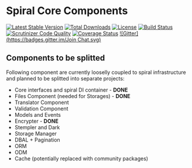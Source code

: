Spiral Core Components
================================

[![Latest Stable Version](https://poser.pugx.org/spiral/components/v/stable)](https://packagist.org/packages/spiral/components) [![Total Downloads](https://poser.pugx.org/spiral/components/downloads)](https://packagist.org/packages/spiral/components) [![License](https://poser.pugx.org/spiral/components/license)](https://packagist.org/packages/spiral/components)
[![Build Status](https://travis-ci.org/spiral/components.svg?branch=master)](https://travis-ci.org/spiral/components)
[![Scrutinizer Code Quality](https://scrutinizer-ci.com/g/spiral/components/badges/quality-score.png)](https://scrutinizer-ci.com/g/spiral/components/?branch=master)
[![Coverage Status](https://coveralls.io/repos/github/spiral/components/badge.svg?branch=master)](https://coveralls.io/github/spiral/components?branch=master)
[![Gitter](https://badges.gitter.im/Join Chat.svg)](https://gitter.im/spiral/hotline)

Components to be splitted
-------------------------
Following component are currently looselly coupled to spiral infrastructure and planned to be splitted into separate projects:
* Core interfaces and spiral DI container - **DONE**
* Files Component (needed for Storages) - **DONE**
* Translator Component
* Validation Component
* Models and Events
* Encrypter - **DONE**
* Stempler and Dark
* Storage Manager
* DBAL + Pagination
* ORM
* ODM
* Cache (potentially replaced with community packages)

